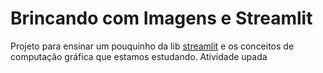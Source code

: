 # Brincando com Imagens e Streamlit

Projeto para ensinar um pouquinho da lib [streamlit](https://streamlit.io/) e os conceitos de computação gráfica que estamos estudando.
Atividade upada
